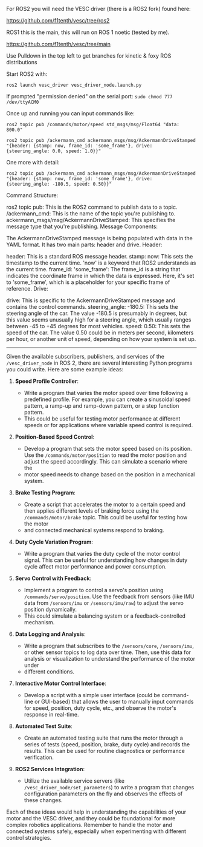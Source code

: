 For ROS2 you will need the VESC driver (there is a ROS2 fork) found here:

https://github.com/f1tenth/vesc/tree/ros2

ROS1 this is the main, this will run on ROS 1 noetic (tested by me).

https://github.com/f1tenth/vesc/tree/main

Use Pulldown in the top left to get branches for kinetic & foxy ROS distributions

Start ROS2 with:

`ros2 launch vesc_driver vesc_driver_node.launch.py`

If prompted "permission denied" on the serial port: `sudo chmod 777 /dev/ttyACM0`

Once up and running you can input commands like:

`ros2 topic pub /commands/motor/speed std_msgs/msg/Float64 "data: 800.0"`


`ros2 topic pub /ackermann_cmd ackermann_msgs/msg/AckermannDriveStamped "{header: {stamp: now, frame_id: 'some_frame'}, drive: {steering_angle: 0.0, speed: 1.0}}"`

One more with detail:

`ros2 topic pub /ackermann_cmd ackermann_msgs/msg/AckermannDriveStamped "{header: {stamp: now, frame_id: 'some_frame'}, drive: {steering_angle: -180.5, speed: 0.50}}"`

Command Structure:

ros2 topic pub: This is the ROS2 command to publish data to a topic.
/ackermann_cmd: This is the name of the topic you're publishing to.
ackermann_msgs/msg/AckermannDriveStamped: This specifies the message type that you're publishing.
Message Components:

The AckermannDriveStamped message is being populated with data in the YAML format. It has two main parts: header and drive.
Header:

header: This is a standard ROS message header.
stamp: now: This sets the timestamp to the current time. 'now' is a keyword that ROS2 understands as the current time.
frame_id: 'some_frame': The frame_id is a string that indicates the coordinate frame in which the data is expressed. Here, it's set to 'some_frame', which is a placeholder for your specific frame of reference.
Drive:

drive: This is specific to the AckermannDriveStamped message and contains the control commands.
steering_angle: -180.5: This sets the steering angle of the car. The value -180.5 is presumably in degrees, but this value seems unusually high for a steering angle, which usually ranges between -45 to +45 degrees for most vehicles.
speed: 0.50: This sets the speed of the car. The value 0.50 could be in meters per second, kilometers per hour, or another unit of speed, depending on how your system is set up.<hr>


Given the available subscribers, publishers, and services of the `/vesc_driver_node` in ROS 2, there are several interesting Python programs you could write. Here are some example ideas:

1. **Speed Profile Controller**:
   - Write a program that varies the motor speed over time following a predefined profile. For example, you can create a sinusoidal speed pattern, a ramp-up and ramp-down pattern, or a step function pattern.
   - This could be useful for testing motor performance at different speeds or for applications where variable speed control is required.

2. **Position-Based Speed Control**:
   - Develop a program that sets the motor speed based on its position. Use the `/commands/motor/position` to read the motor position and adjust the speed accordingly. This can simulate a scenario where the
   - motor speed needs to change based on the position in a mechanical system.

3. **Brake Testing Program**:
   - Create a script that accelerates the motor to a certain speed and then applies different levels of braking force using the `/commands/motor/brake` topic. This could be useful for testing how the motor
   - and connected mechanical systems respond to braking.

4. **Duty Cycle Variation Program**:
   - Write a program that varies the duty cycle of the motor control signal. This can be useful for understanding how changes in duty cycle affect motor performance and power consumption.

5. **Servo Control with Feedback**:
   - Implement a program to control a servo's position using `/commands/servo/position`. Use the feedback from sensors (like IMU data from `/sensors/imu` or `/sensors/imu/raw`) to adjust the servo position dynamically.
   - This could simulate a balancing system or a feedback-controlled mechanism.

6. **Data Logging and Analysis**:
   - Write a program that subscribes to the `/sensors/core`, `/sensors/imu`, or other sensor topics to log data over time. Then, use this data for analysis or visualization to understand the performance of the motor under
   - different conditions.

7. **Interactive Motor Control Interface**:
   - Develop a script with a simple user interface (could be command-line or GUI-based) that allows the user to manually input commands for speed, position, duty cycle, etc., and observe the motor's response in real-time.

8. **Automated Test Suite**:
   - Create an automated testing suite that runs the motor through a series of tests (speed, position, brake, duty cycle) and records the results. This can be used for routine diagnostics or performance verification.

9. **ROS2 Services Integration**:
   - Utilize the available service servers (like `/vesc_driver_node/set_parameters`) to write a program that changes configuration parameters on the fly and observes the effects of these changes.

Each of these ideas would help in understanding the capabilities of your motor and the VESC driver, and they could be foundational for more complex robotics applications. Remember to handle the motor and connected systems 
safely, especially when experimenting with different control strategies.
